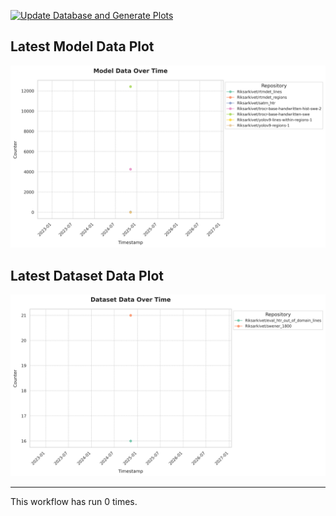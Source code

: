 [![Update Database and Generate Plots](https://github.com/Borg93/hf_stats/actions/workflows/scrape_plot.yaml/badge.svg)](https://github.com/Borg93/hf_stats/actions/workflows/scrape_plot.yaml)

## Latest Model Data Plot

![Model Data Plot](plots/model_data_plot.png)

## Latest Dataset Data Plot

![Dataset Data Plot](plots/dataset_data_plot.png)

___

This workflow has run 0 times.
